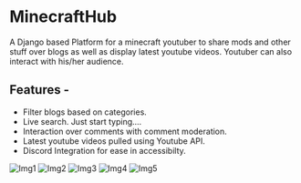 # MinecraftHub

A Django based Platform for a minecraft youtuber to share mods and other stuff over blogs as well as display latest youtube videos. Youtuber can also interact with his/her audience.

## Features - 
* Filter blogs based on categories.
* Live search. Just start typing....
* Interaction over comments with comment moderation.
* Latest youtube videos pulled using Youtube API.
* Discord Integration for ease in accessibilty.

![Img1](https://user-images.githubusercontent.com/22377244/185840474-68f9b1a1-a522-4883-91d9-8a11aed8c042.png)
![Img2](https://user-images.githubusercontent.com/22377244/185840535-7e0f7153-59fc-4ebd-9e41-7fb8ce1d9c7c.png)
![Img3](https://user-images.githubusercontent.com/22377244/185841121-4e10b202-5f66-48f2-a14f-a36d490581ed.png)
![Img4](https://user-images.githubusercontent.com/22377244/185841171-ad0d1083-81e2-48e0-9503-14b9ba16c041.png)
![Img5](https://user-images.githubusercontent.com/22377244/185841211-c0c1443a-5fe7-4baf-8a55-a98113c83ec5.png)